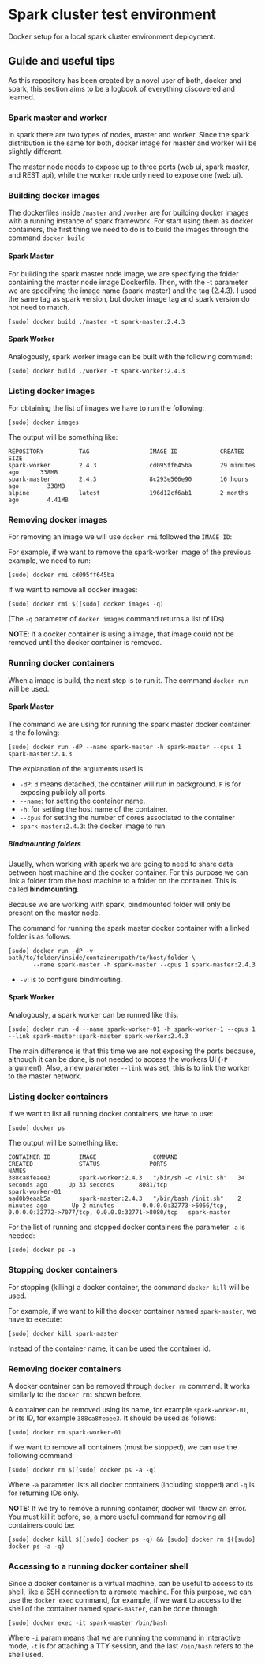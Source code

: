 # Spark cluster test environment

Docker setup for a local spark cluster environment deployment.

## Guide and useful tips

As this repository has been created by a novel user of both, docker and spark, this section aims to be a logbook of everything discovered and learned.

### Spark master and worker

In spark there are two types of nodes, master and worker. Since the spark distribution is the same for both, docker image for master and worker will be slightly different.

The master node needs to expose up to three ports (web ui, spark master, and REST api), while the worker node only need to expose one (web ui).

### Building docker images

The dockerfiles inside `/master` and `/worker` are for building docker images with a running instance of spark framework. For start using them as docker containers, the first thing we need to do is to build the images through the command `docker build`

#### Spark Master

For building the spark master node image, we are specifying the folder containing the master node image Dockerfile. Then, with the -t parameter we are specifying the image name (spark-master) and the tag (2.4.3). I used the same tag as spark version, but docker image tag and spark version do not need to match.

```shell
[sudo] docker build ./master -t spark-master:2.4.3
```

#### Spark Worker

Analogously, spark worker image can be built with the following command:

``` shell
[sudo] docker build ./worker -t spark-worker:2.4.3
```

### Listing docker images

For obtaining the list of images we have to run the following:

```shell
[sudo] docker images
```

The output will be something like:

```
REPOSITORY          TAG                 IMAGE ID            CREATED             SIZE
spark-worker        2.4.3               cd095ff645ba        29 minutes ago      338MB
spark-master        2.4.3               8c293e566e90        16 hours ago        338MB
alpine              latest              196d12cf6ab1        2 months ago        4.41MB
```

### Removing docker images

For removing an image we will use `docker rmi` followed the `IMAGE ID`:

For example, if we want to remove the spark-worker image of the previous example, we need to run:

```shell
[sudo] docker rmi cd095ff645ba
```

If we want to remove all docker images:

```shell
[sudo] docker rmi $([sudo] docker images -q)
```

(The `-q` parameter of `docker images` command returns a list of IDs)

**NOTE**: If a docker container is using a image, that image could not be removed until the docker container is removed.

### Running docker containers

When a image is build, the next step is to run it. The command `docker run` will be used.

#### Spark Master

The command we are using for running the spark master docker container is the following:

``` shell
[sudo] docker run -dP --name spark-master -h spark-master --cpus 1 spark-master:2.4.3
```

The explanation of the arguments used is:

* `-dP`: `d` means detached, the container will run in background. `P` is for exposing publicly all ports.
* `--name`: for setting the container name.
* `-h`: for setting the host name of the container.
* `--cpus` for setting the number of cores associated to the container
* `spark-master:2.4.3`: the docker image to run.

##### Bindmounting folders

Usually, when working with spark we are going to need to share data between host machine and the docker container.
For this purpose we can link a folder from the host machine to a folder on the container. This is called **bindmounting**.

Because we are working with spark, bindmounted folder will only be present on the master node.

The command for running the spark master docker container with a linked folder is as follows:

``` shell
[sudo] docker run -dP -v path/to/folder/inside/container:path/to/host/folder \
       --name spark-master -h spark-master --cpus 1 spark-master:2.4.3
```

* `-v`: is to configure bindmouting.

#### Spark Worker

Analogously, a spark worker can be runned like this:

``` shell                                                                                                                                              
[sudo] docker run -d --name spark-worker-01 -h spark-worker-1 --cpus 1 --link spark-master:spark-master spark-worker:2.4.3
```

The main difference is that this time we are not exposing the ports because, although it can be done, is not needed to access the workers UI (`-P` argument). Also, a new parameter `--link` was set, this is to link the worker to the master network.

### Listing docker containers

If we want to list all running docker containers, we have to use:

``` shell
[sudo] docker ps
```

The output will be something like:

```
CONTAINER ID        IMAGE                COMMAND                 CREATED             STATUS              PORTS                                                                       NAMES
388ca8feaee3        spark-worker:2.4.3   "/bin/sh -c /init.sh"   34 seconds ago      Up 33 seconds       8081/tcp                                                                    spark-worker-01
aad0b9eaab5a        spark-master:2.4.3   "/bin/bash /init.sh"    2 minutes ago       Up 2 minutes        0.0.0.0:32773->6066/tcp, 0.0.0.0:32772->7077/tcp, 0.0.0.0:32771->8080/tcp   spark-master
```

For the list of running and stopped docker containers the parameter `-a` is needed:

``` shell
[sudo] docker ps -a
```

### Stopping docker containers

For stopping (killing) a docker container, the command `docker kill` will be used.

For example, if we want to kill the docker container named `spark-master`, we have to execute:

``` shell
[sudo] docker kill spark-master
```

Instead of the container name, it can be used the container id.

### Removing docker containers

A docker container can be removed through `docker rm` command. It works similarly to the `docker rmi` shown before.

A container can be removed using its name, for example `spark-worker-01`, or its ID, for example `388ca8feaee3`. It should be used as follows:

```shell
[sudo] docker rm spark-worker-01
```

If we want to remove all containers (must be stopped), we can use the following command:

```shell
[sudo] docker rm $([sudo] docker ps -a -q)
```

Where `-a` parameter lists all docker containers (including stopped) and `-q` is for returning IDs only.

**NOTE:** If we try to remove a running container, docker will throw an error. You must kill it before, so, a more useful command for removing all containers could be:

```shell
[sudo] docker kill $([sudo] docker ps -q) && [sudo] docker rm $([sudo] docker ps -a -q)
```

### Accessing to a running docker container shell

Since a docker container is a virtual machine, can be useful to access to its shell, like a SSH connection to a remote machine. For this purpose, we can use the `docker exec` command, for example, if we want to access to the shell of the container named `spark-master`, can be done through:

```shell
[sudo] docker exec -it spark-master /bin/bash 
```

Where `-i` param means that we are running the command in interactive mode, `-t` is for attaching a TTY session, and the last `/bin/bash` refers to the shell used.
